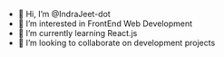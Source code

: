 - 👋 Hi, I’m @IndraJeet-dot
- 👀 I’m interested in FrontEnd Web Development
- 🌱 I’m currently learning React.js
- 💞️ I’m looking to collaborate on development projects


<!---
IndraJeet-dot/IndraJeet-dot is a ✨ special ✨ repository because its `README.md` (this file) appears on your GitHub profile.
You can click the Preview link to take a look at your changes.
--->
